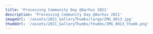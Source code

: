 ```yaml
---
title: 'Processing Community Day @Aarhus 2021'
description: 'Processing Community Day @Aarhus 2021'
imageUrl: '/assets/2021_GalleryThumbs/large/IMG_8013.jpg'
thumbUrl: '/assets/2021_GalleryThumbs/thumbs/IMG_8013_thumb.png'
---
```

